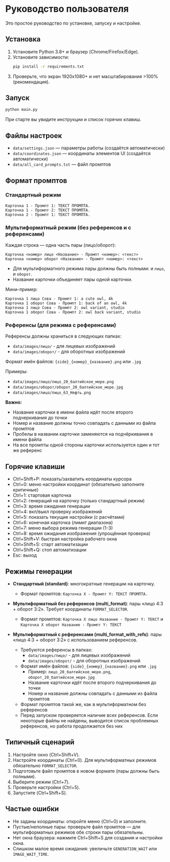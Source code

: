 # Руководство пользователя

Это простое руководство по установке, запуску и настройке.

## Установка

1. Установите Python 3.8+ и браузер (Chrome/Firefox/Edge).
2. Установите зависимости:
   ```bash
   pip install -r requirements.txt
   ```
3. Проверьте, что экран 1920x1080+ и нет масштабирования >100% (рекомендация).

## Запуск

```bash
python main.py
```

При старте вы увидите инструкции и список горячих клавиш.

## Файлы настроек

- `data/settings.json` — параметры работы (создаётся автоматически)
- `data/coordinates.json` — координаты элементов UI (создаётся автоматически)
- `data/all_card_prompts.txt` — файл промптов

## Формат промптов

### Стандартный режим

```
Карточка 1 - Промпт 1: ТЕКСТ ПРОМПТА.
Карточка 1 - Промпт 2: ТЕКСТ ПРОМПТА.
Карточка 2 - Промпт 1: ТЕКСТ ПРОМПТА.
```

### Мультиформатный режим (без референсов и с референсами)

Каждая строка — одна часть пары (лицо/оборот):

```
Карточка <номер> лицо <Название> - Промпт <номер>: <текст>
Карточка <номер> оборот <Название> - Промпт <номер>: <текст>
```

- Для мультиформатного режима пары должны быть полными: и `лицо`, и `оборот`.
- Название карточки объединяет пары одной карточки.

Мини-пример:

```
Карточка 1 лицо Сова - Промпт 1: a cute owl, 4k
Карточка 1 оборот Сова - Промпт 1: back of an owl, 4k
Карточка 1 лицо Сова - Промпт 2: owl variant, studio
Карточка 1 оборот Сова - Промпт 2: owl back variant, studio
```

### Референсы (для режима с референсами)

Референсы должны храниться в следующих папках:

- `data/images/лицо/` - для лицевых изображений
- `data/images/оборот/` - для оборотных изображений

Формат имён файлов: `{side}_{номер}_{название}.png` или `.jpg`

Примеры:
- `data/images/лицо/лицо_20_балтийское_море.png`
- `data/images/оборот/оборот_20_балтийское_море.jpg`
- `data/images/лицо/лицо_63_Нефть.png`

**Важно:**
- Название карточки в имени файла идёт после второго подчеркивания до точки
- Номер и название должны точно совпадать с данными из файла промптов
- Пробелы в названии карточки заменяются на подчёркивания в имени файла
- На все промпты одной стороны карточки используется один и тот же референс

## Горячие клавиши

- Ctrl+Shift+P: показать/захватить координаты курсора
- Ctrl+0: меню настройки координат (обязательно заполните критичные)
- Ctrl+1: стартовая карточка
- Ctrl+2: генераций на карточку (только стандартный режим)
- Ctrl+3: время ожидания генерации
- Ctrl+4: вкл/выкл проверку изображений
- Ctrl+5: показать текущие настройки (с расчётами)
- Ctrl+6: конечная карточка (лимит диапазона)
- Ctrl+7: меню выбора режима генерации (1-3)
- Ctrl+8: время ожидания изображения (упрощённая проверка)
- Ctrl+Shift+V: быстрая настройка рабочего окна
- Ctrl+Shift+S: старт автоматизации
- Ctrl+Shift+Q: стоп автоматизации
- Esc: выход

## Режимы генерации

- **Стандартный (standard)**: многократные генерации на карточку.

  - Формат промптов: `Карточка X - Промпт Y: ТЕКСТ ПРОМПТА.`

- **Мультиформатный без референсов (multi_format)**: пары «лицо 4:3 + оборот 3:2». Требует координаты `FORMAT_SELECTOR`.

  - Формат промптов: `Карточка X лицо Название - Промпт Y: ТЕКСТ` и `Карточка X оборот Название - Промпт Y: ТЕКСТ`

- **Мультиформатный с референсами (multi_format_with_refs)**: пары «лицо 4:3 + оборот 3:2» с использованием референсов.
  - Требуются референсы в папках:
    - `data/images/лицо/` - для лицевых изображений
    - `data/images/оборот/` - для оборотных изображений
  - Формат имён файлов: `{side}_{номер}_{название}.png` или `.jpg`
    - Пример: `лицо_20_балтийское_море.png`, `оборот_20_балтийское_море.jpg`
    - Название карточки идёт после второго подчеркивания до точки
    - Номер и название должны совпадать с данными из файла промптов
  - Формат промптов такой же, как в мультиформатном без референсов
  - Перед запуском проверяется наличие всех референсов. Если некоторые файлы не найдены, выводится список проблемных референсов, но работа продолжается без них

## Типичный сценарий

1. Настройте окно (Ctrl+Shift+V).
2. Настройте координаты (Ctrl+0). Для мультиформатных режимов обязательно `FORMAT_SELECTOR`.
3. Подготовьте файл промптов в новом формате (пары должны быть полными).
4. Выберите режим (Ctrl+7).
5. Проверьте настройки (Ctrl+5).
6. Запустите (Ctrl+Shift+S).

## Частые ошибки

- Не заданы координаты: откройте меню (Ctrl+0) и заполните.
- Пустые/неполные пары: проверьте файл промптов — для мультиформатных режимов обе строки пары обязательны.
- Нет окна браузера: нажмите Ctrl+Shift+S для создания и настройки окна.
- Слишком малое время ожидания: увеличьте `GENERATION_WAIT` или `IMAGE_WAIT_TIME`.

